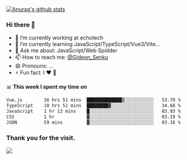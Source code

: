 [![Anurag's github stats](https://github-readme-stats.vercel.app/api?username=gideonsenku)](https://github.com/anuraghazra/github-readme-stats)
### Hi there 👋
- 🔭 I’m currently working at echotech
- 🌱 I’m currently learning JavaScript/TypeScript/Vue3/Vite...
- 💬 Ask me about: JavaScript/Web Spidder 
- 📫 How to reach me: [@Gideon_Senku](https://t.me/Gideon_Senku)
- 😄 Pronouns: ...
- ⚡ Fun fact: I ❤️ 🎵

📊 **This week I spent my time on**
<!--START_SECTION:waka-->

```txt
Vue.js        16 hrs 51 mins  █████████████▒░░░░░░░░░░░   53.79 %
TypeScript    10 hrs 51 mins  ████████▓░░░░░░░░░░░░░░░░   34.66 %
JavaScript    1 hr 13 mins    █░░░░░░░░░░░░░░░░░░░░░░░░   03.93 %
CSS           1 hr            ▓░░░░░░░░░░░░░░░░░░░░░░░░   03.19 %
JSON          59 mins         ▓░░░░░░░░░░░░░░░░░░░░░░░░   03.16 %
```

<!--END_SECTION:waka-->


### Thank you for the visit.
![](http://profile-counter.glitch.me/gideonsenku/count.svg)
<!--
**GideonSenku/GideonSenku** is a ✨ _special_ ✨ repository because its `README.md` (this file) appears on your GitHub profile.

Here are some ideas to get you started:

- 🔭 I’m currently working on ...
- 🌱 I’m currently learning ...
- 👯 I’m looking to collaborate on ...
- 🤔 I’m looking for help with ...
- 💬 Ask me about ...
- 📫 How to reach me: ...
- 😄 Pronouns: ...
- ⚡ Fun fact: ...
-->
